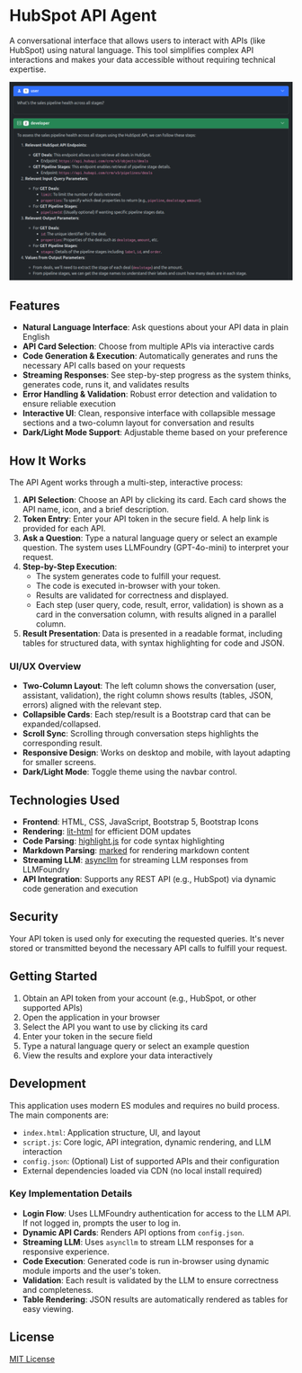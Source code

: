 # HubSpot API Agent

A conversational interface that allows users to interact with APIs (like HubSpot) using natural language. This tool simplifies complex API interactions and makes your data accessible without requiring technical expertise.

![HubSpot API Agent Screenshot](screenshot.png)

## Features

- **Natural Language Interface**: Ask questions about your API data in plain English
- **API Card Selection**: Choose from multiple APIs via interactive cards
- **Code Generation & Execution**: Automatically generates and runs the necessary API calls based on your requests
- **Streaming Responses**: See step-by-step progress as the system thinks, generates code, runs it, and validates results
- **Error Handling & Validation**: Robust error detection and validation to ensure reliable execution
- **Interactive UI**: Clean, responsive interface with collapsible message sections and a two-column layout for conversation and results
- **Dark/Light Mode Support**: Adjustable theme based on your preference

## How It Works

The API Agent works through a multi-step, interactive process:

1. **API Selection**: Choose an API by clicking its card. Each card shows the API name, icon, and a brief description.
2. **Token Entry**: Enter your API token in the secure field. A help link is provided for each API.
3. **Ask a Question**: Type a natural language query or select an example question. The system uses LLMFoundry (GPT-4o-mini) to interpret your request.
4. **Step-by-Step Execution**:
    - The system generates code to fulfill your request.
    - The code is executed in-browser with your token.
    - Results are validated for correctness and displayed.
    - Each step (user query, code, result, error, validation) is shown as a card in the conversation column, with results aligned in a parallel column.
5. **Result Presentation**: Data is presented in a readable format, including tables for structured data, with syntax highlighting for code and JSON.

### UI/UX Overview

- **Two-Column Layout**: The left column shows the conversation (user, assistant, validation), the right column shows results (tables, JSON, errors) aligned with the relevant step.
- **Collapsible Cards**: Each step/result is a Bootstrap card that can be expanded/collapsed.
- **Scroll Sync**: Scrolling through conversation steps highlights the corresponding result.
- **Responsive Design**: Works on desktop and mobile, with layout adapting for smaller screens.
- **Dark/Light Mode**: Toggle theme using the navbar control.

## Technologies Used

- **Frontend**: HTML, CSS, JavaScript, Bootstrap 5, Bootstrap Icons
- **Rendering**: [lit-html](https://lit.dev/) for efficient DOM updates
- **Code Parsing**: [highlight.js](https://highlightjs.org/) for code syntax highlighting
- **Markdown Parsing**: [marked](https://marked.js.org/) for rendering markdown content
- **Streaming LLM**: [asyncllm](https://www.npmjs.com/package/asyncllm) for streaming LLM responses from LLMFoundry
- **API Integration**: Supports any REST API (e.g., HubSpot) via dynamic code generation and execution

## Security

Your API token is used only for executing the requested queries. It's never stored or transmitted beyond the necessary API calls to fulfill your request.

## Getting Started

1. Obtain an API token from your account (e.g., HubSpot, or other supported APIs)
2. Open the application in your browser
3. Select the API you want to use by clicking its card
4. Enter your token in the secure field
5. Type a natural language query or select an example question
6. View the results and explore your data interactively

## Development

This application uses modern ES modules and requires no build process. The main components are:

- `index.html`: Application structure, UI, and layout
- `script.js`: Core logic, API integration, dynamic rendering, and LLM interaction
- `config.json`: (Optional) List of supported APIs and their configuration
- External dependencies loaded via CDN (no local install required)

### Key Implementation Details

- **Login Flow**: Uses LLMFoundry authentication for access to the LLM API. If not logged in, prompts the user to log in.
- **Dynamic API Cards**: Renders API options from `config.json`.
- **Streaming LLM**: Uses `asyncllm` to stream LLM responses for a responsive experience.
- **Code Execution**: Generated code is run in-browser using dynamic module imports and the user's token.
- **Validation**: Each result is validated by the LLM to ensure correctness and completeness.
- **Table Rendering**: JSON results are automatically rendered as tables for easy viewing.

## License

[MIT License](LICENSE)
